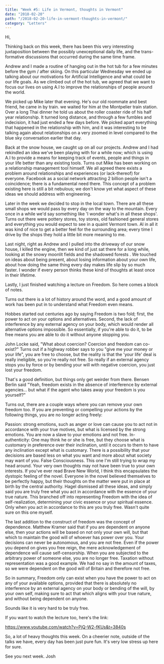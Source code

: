 ```yaml
---
title: "Week #5: Life in Vermont, thoughts in Vermont"
date: "2018-02-20"
path: "/2018-02-20-life-in-vermont-thoughts-in-vermont/"
category: "Letters"
---
```


Hi,

Thinking back on this week, there has been this very interesting juxtaposition between the possibly unexceptional daily life, and the trans-formative discussions that occurred during the same time frame. 

Andrew and I made a routine of hanging out in the hot tub for a few minutes before the gym / after skiing. On this particular Wednesday we ended up talking about our motivations for Artificial Intelligence and what could be our life goals. As we climbed out of the hot tub, we agreed that we want to focus our lives on using A.I to improve the relationships of people around the world. 

We picked up Mike later that evening. He's our old roommate and best friend, he came in by train. we waited for him at the Montpelier train station. Over a long Thai dinner he told us about the roller coaster ride of his half year relationship. It turned long distance, and through a few fumbles and indecision, it had just ended a few days before. We picked apart everything that happened in the relationship with him, and it was interesting to be talking again about relationships on a very zoomed in level compared to the blue sky conversation earlier that day.

Back at the snow house, we caught up on all our projects. Andrew and I had rekindled an idea we've been playing with for a while now; which is using A.I to provide a means for keeping track of events, people and things in your life better than any existing tools. Turns out Mike has been working on a relationship management tool himself. We all agreed there exists a problem around relationships and experiences (or lack-thereof) for everyone. Facebook as a social network attracting 2 billion people isn't a coincidence; there is a fundamental need there. This concept of a problem existing here is still a bit nebulous; we don't know yet what aspect of these ideas we should address with engineering.

Later in the week we decided to stop in the local town. There are all these small shops we would pass by every day on the way to the mountain. Every once in a while we'd say something like 'I wonder what's in all these shops'. Turns out there were pottery stores, toy stores, old fashioned general stores and everything you would expect to see in a quaint Vermont town.  Al in all it was kind of nice to get a better feel for the surrounding area; every time I drive by the shops they hold a little bit more meaning to me.

Last night, right as Andrew and I pulled into the driveway of our snow house, I killed the engine, then we kind of just sat there for a long while, looking at the snowy moonlit fields and the shadowed forests . We touched on ideas about being present, about losing information about your own life, about how doing the same thing every day makes life slip by so much faster. I wonder if every person thinks these kind of thoughts at least once in their lifetime.

 Lastly, I just finished watching a lecture on Freedom. So here comes a block of notes.

Turns out there is a lot of history around the word, and a good amount of work has been put in to understand what Freedom even means.

Hobbes started out centuries ago by saying Freedom is two fold; first, the power to act on your options and alternatives. Second, the lack of interference by any external agency on your body, which would render all alternative options impossible. So essentially, if you're able to do it, to be free means you are able to do it without anyone stopping you. 

John Locke said, "What about coercion? Coercion and freedom can co-exist?" Turns out if a highway robber says to you "give me your money or your life", you are free to choose, but the reality is that the 'your life' deal is really ineligible, so you're really not free. So really if an external agency stops you by force or by bending your will with negative coercion, you just lost your freedom. 

That's a good definition, but things only get weirder from there. Bensen Berlin said "Yeah, freedom exists in the absence of interference by external agencies... but what if the agent who takes away your freedom is you yourself?"

Turns out, there are a couple ways where you can remove your own freedom too. If you are preventing or compelling your actions by the following things, you are no longer acting freely:

Passion: strong emotions, such as anger or love can cause you to act not in accordance with your true motives, but what is licensed by the strong emotions. You are now a slave to your emotions and not free.
In-authenticity: One may think he or she is free, but they choose what is customary in preference over their inclination, until it occurs to them to have any inclination except what is customary. There is a possibility that your decisions are based less on what you want and more about what society may want of you.
False Consciousness. This one I'm still trying to wrap my head around. Your very own thoughts may not have been true to your own interests. If you've ever read Brave New World, I think this encapsulates the dystopic feeling of the novel. Everyone in the novel believed themselves to be perfectly happy, but their thoughts on the matter were put in place at birth by the central authority.
Hagel dismissed all these ideas, and simply said you are truly free what you act in accordance with the essence of your true nature. This branched off into representing Freedom with the idea of self-realization, determining your civic essence or your spiritual essence. Only when you act in accordance to this are you truly free. Wasn't quite sure on this one myself.

The last addition to the construct of freedom was the concept of dependence. Matthew Kramer said that if you are dependent on anyone else, then your actions will be based on not only your own will, but that which to maintain the good will of whoever has power over you. Your decisions can never be autonomous, and you are not free. Even if the power you depend on gives you free reign, the mere acknowledgement of dependence will cause self-censorship. When you are subjected to the arbitrary power of someone else, you are no longer free. Taxation without representation was a good example. We had no say in the amount of taxes, so we were dependent on the good will of Britain and therefore not free. 

So in summary, Freedom only can exist when you have the power to act on any of your available options, provided that there is absolutely no interference by an external agency on your body or bending of the will, by your own self, making sure to act that which aligns with your true nature, and without being dependent on anyone. 

Sounds like it is very hard to be truly free. 

If you want to watch the lecture too, here's the link:

https://www.youtube.com/watch?v=PjQ-W2-fKUs&t=3840s

So, a lot of heavy thoughts this week. On a cheerier note, outside of the talks we have, every day has been just pure fun. It's very low stress up here for sure.

See you next week.
Josh